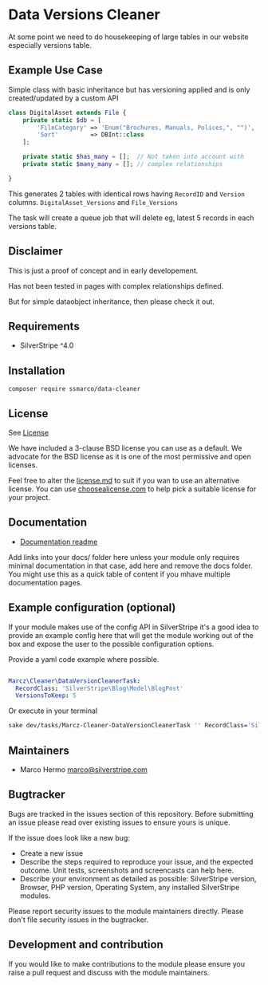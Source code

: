 # Data Versions Cleaner

At some point we need to do housekeeping of large tables in our website especially versions table.

## Example Use Case

Simple class with basic inheritance but has versioning applied and is only created/updated by a custom API

```php
class DigitalAsset extends File {
    private static $db = [
        'FileCategory' => 'Enum("Brochures, Manuals, Polices,", "")',
        'Sort'         => DBInt::class
    ];

    private static $has_many = [];  // Not taken into account with
    private static $many_many = []; // complex relationships

}
```

This generates 2 tables with identical rows having `RecordID` and `Version` columns.
`DigitalAsset_Versions` and `File_Versions`

The task will create a queue job that will delete eg, latest 5 records in each versions table.


## Disclaimer

This is just a proof of concept and in early developement.

Has not been tested in pages with complex relationships defined.

But for simple dataobject inheritance, then please check it out.

## Requirements

* SilverStripe ^4.0

## Installation

```
composer require ssmarco/data-cleaner
```

## License
See [License](license.md)

We have included a 3-clause BSD license you can use as a default. We advocate for the BSD license as 
it is one of the most permissive and open licenses.

Feel free to alter the [license.md](license.md) to suit if you wan to use an alternative license.
You can use [choosealicense.com](http://choosealicense.com) to help pick a suitable license for your project.

## Documentation
 * [Documentation readme](docs/en/readme.md)

Add links into your docs/<language> folder here unless your module only requires minimal documentation 
in that case, add here and remove the docs folder. You might use this as a quick table of content if you
mhave multiple documentation pages.

## Example configuration (optional)
If your module makes use of the config API in SilverStripe it's a good idea to provide an example config
 here that will get the module working out of the box and expose the user to the possible configuration options.

Provide a yaml code example where possible.

```yaml

Marcz\Cleaner\DataVersionCleanerTask:
  RecordClass: 'SilverStripe\Blog\Model\BlogPost'
  VersionsToKeep: 5
```

Or execute in your terminal
```bash
sake dev/tasks/Marcz-Cleaner-DataVersionCleanerTask '' RecordClass='SilverStripe\Blog\Model\BlogPost' VersionsToKeep=3
```

## Maintainers
 * Marco Hermo <marco@silverstripe.com>
 
## Bugtracker
Bugs are tracked in the issues section of this repository. Before submitting an issue please read over 
existing issues to ensure yours is unique. 
 
If the issue does look like a new bug:
 
 - Create a new issue
 - Describe the steps required to reproduce your issue, and the expected outcome. Unit tests, screenshots 
 and screencasts can help here.
 - Describe your environment as detailed as possible: SilverStripe version, Browser, PHP version, 
 Operating System, any installed SilverStripe modules.
 
Please report security issues to the module maintainers directly. Please don't file security issues in the bugtracker.
 
## Development and contribution
If you would like to make contributions to the module please ensure you raise a pull request and discuss with the module maintainers.

